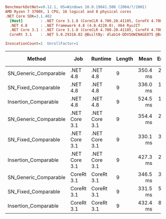 ``` ini

BenchmarkDotNet=v0.12.1, OS=Windows 10.0.19041.508 (2004/?/20H1)
AMD Ryzen 7 3700X, 1 CPU, 16 logical and 8 physical cores
.NET Core SDK=3.1.402
  [Host]        : .NET Core 3.1.8 (CoreCLR 4.700.20.41105, CoreFX 4.700.20.41903), X64 RyuJIT
  .NET 4.8      : .NET Framework 4.8 (4.8.4220.0), X64 RyuJIT
  .NET Core 3.1 : .NET Core 3.1.8 (CoreCLR 4.700.20.41105, CoreFX 4.700.20.41903), X64 RyuJIT
  CoreRt 3.1    : .NET 5.0.29316.02 @BuiltBy: dlab14-DDVSOWINAGE075 @Branch: master @Commit: 40be8b7e2598b2ccb827fd90cd30c0e2d4496941, X64 AOT

InvocationCount=1  UnrollFactor=1  

```
|                Method |           Job |       Runtime | Length |     Mean |   Error |  StdDev | Gen 0 | Gen 1 | Gen 2 | Allocated |
|---------------------- |-------------- |-------------- |------- |---------:|--------:|--------:|------:|------:|------:|----------:|
| SN_Generic_Comparable |      .NET 4.8 |      .NET 4.8 |      9 | 350.4 ms | 2.13 ms | 1.99 ms |     - |     - |     - |         - |
|   SN_Fixed_Comparable |      .NET 4.8 |      .NET 4.8 |      9 | 336.0 ms | 1.25 ms | 1.04 ms |     - |     - |     - |         - |
|  Insertion_Comparable |      .NET 4.8 |      .NET 4.8 |      9 | 524.5 ms | 1.27 ms | 1.19 ms |     - |     - |     - |         - |
| SN_Generic_Comparable | .NET Core 3.1 | .NET Core 3.1 |      9 | 354.4 ms | 2.05 ms | 1.91 ms |     - |     - |     - |         - |
|   SN_Fixed_Comparable | .NET Core 3.1 | .NET Core 3.1 |      9 | 330.1 ms | 3.89 ms | 3.64 ms |     - |     - |     - |      48 B |
|  Insertion_Comparable | .NET Core 3.1 | .NET Core 3.1 |      9 | 427.3 ms | 2.83 ms | 2.64 ms |     - |     - |     - |    1336 B |
| SN_Generic_Comparable |    CoreRt 3.1 |    CoreRt 3.1 |      9 | 346.5 ms | 3.32 ms | 3.10 ms |     - |     - |     - |         - |
|   SN_Fixed_Comparable |    CoreRt 3.1 |    CoreRt 3.1 |      9 | 331.5 ms | 5.09 ms | 4.76 ms |     - |     - |     - |         - |
|  Insertion_Comparable |    CoreRt 3.1 |    CoreRt 3.1 |      9 | 432.4 ms | 8.43 ms | 7.89 ms |     - |     - |     - |         - |
